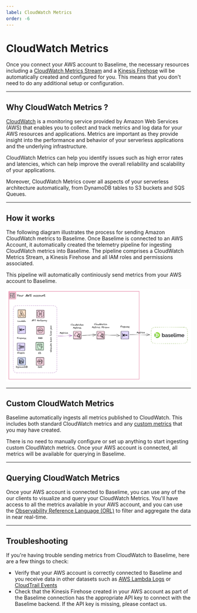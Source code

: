 ```yaml
---
label: CloudWatch Metrics
order: -6
---
```


# CloudWatch Metrics

Once you connect your AWS account to Baselime, the necessary resources including a [CloudWatch Metrics Stream](https://docs.aws.amazon.com/AmazonCloudWatch/latest/monitoring/CloudWatch-Metric-Streams.html) and a [Kinesis Firehose](https://aws.amazon.com/kinesis/data-firehose/) will be automatically created and configured for you. This means that you don't need to do any additional setup or configuration.

---

## Why CloudWatch Metrics ?

[CloudWatch](https://aws.amazon.com/cloudwatch/) is a monitoring service provided by Amazon Web Services (AWS) that enables you to collect and track metrics and log data for your AWS resources and applications. Metrics are important as they provide insight into the performance and behavior of your serverless applications and the underlying infrastructure.

CloudWatch Metrics can help you identify issues such as high error rates and latencies, which can help improve the overall reliability and scalability of your applications.

Moreover, CloudWatch Metrics cover all aspects of your serverless architecture automatically, from DynamoDB tables to S3 buckets and SQS Queues.

---

## How it works

The following diagram illustrates the process for sending Amazon CloudWatch metrics to Baselime. Once Baselime is connected to an AWS Account, it automatically created the telemetry pipeline for ingesting CloudWatch metrics into Baselime. The pipeline comprises a CloudWatch Metrics Stream, a Kinesis Firehose and all IAM roles and permissions associated.

This pipeline will automatically continiously send metrics from your AWS account to Baselime.

![Sending CloudWatch Metrics to Baselime](../assets/images/illustrations/sending-data/metrics.png)

---

## Custom CloudWatch Metrics

Baselime automatically ingests all metrics published to CloudWatch. This includes both standard CloudWatch metrics and any [custom metrics](https://docs.aws.amazon.com/AmazonCloudWatch/latest/monitoring/publishingMetrics.html) that you may have created.

There is no need to manually configure or set up anything to start ingesting custom CloudWatch metrics. Once your AWS account is connected, all metrics will be available for querying in Baselime.


---

## Querying CloudWatch Metrics

Once your AWS account is connected to Baselime, you can use any of the our clients to visualize and query your CloudWatch Metrics. You'll have access to all the metrics available in your AWS account, and you can use the [Observability Reference Language (ORL)](../observability-reference-language/overview.md) to filter and aggregate the data in near real-time.

---

## Troubleshooting

If you're having trouble sending metrics from CloudWatch to Baselime, here are a few things to check:

- Verify that your AWS account is correctly connected to Baselime and you receive data in other datasets such as [AWS Lambda Logs](./lambda-logs.md) or [CloudTrail Events](./cloudtrail.md)
- Check that the Kinesis Firehose created in your AWS account as part of the Baselime connection has the appropriate API key to connect with the Baselime backend. If the API key is missing, please contact us.
